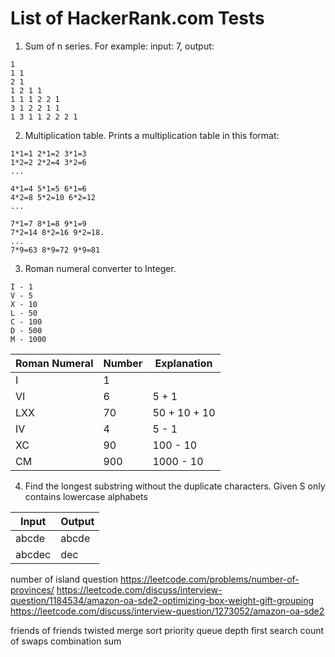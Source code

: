 # List of HackerRank.com Tests

1. Sum of n series. For example: input: 7, output:

```
1
1 1
2 1
1 2 1 1
1 1 1 2 2 1
3 1 2 2 1 1
1 3 1 1 2 2 2 1
```

2. Multiplication table. Prints a multiplication table in this format:

```
1*1=1 2*1=2 3*1=3
1*2=2 2*2=4 3*2=6
...

4*1=4 5*1=5 6*1=6
4*2=8 5*2=10 6*2=12
...

7*1=7 8*1=8 9*1=9
7*2=14 8*2=16 9*2=18.
...
7*9=63 8*9=72 9*9=81
```

3. Roman numeral converter to Integer.

```
I - 1
V - 5
X - 10
L - 50
C - 100
D - 500
M - 1000
```

| Roman Numeral | Number | Explanation  |
|---------------|--------|--------------|
| I             | 1      |              |
| VI            | 6      | 5 + 1        |
 | LXX           | 70     | 50 + 10 + 10 |
| IV            | 4      | 5 - 1        |
| XC            | 90     | 100 - 10     |
| CM            | 900    | 1000 - 10    |

4. Find the longest substring without the duplicate characters. Given S only contains lowercase alphabets

| Input  | Output |
|--------|--------|
| abcde  | abcde  |
| abcdec | dec    |


number of island question
https://leetcode.com/problems/number-of-provinces/
https://leetcode.com/discuss/interview-question/1184534/amazon-oa-sde2-optimizing-box-weight-gift-grouping
https://leetcode.com/discuss/interview-question/1273052/amazon-oa-sde2

friends of friends
twisted merge sort
priority queue
depth first search
count of swaps
combination sum

